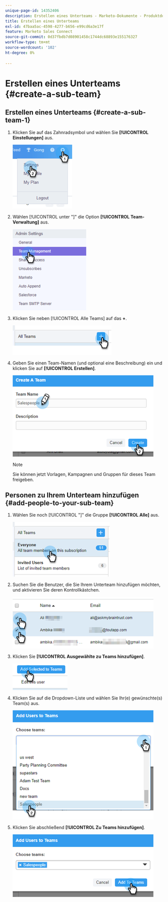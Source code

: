 ```yaml
---
unique-page-id: 14352406
description: Erstellen eines Unterteams - Marketo-Dokumente - Produktdokumentation
title: Erstellen eines Unterteams
exl-id: 47baa5ac-4598-4277-b656-e99cd6a3e17f
feature: Marketo Sales Connect
source-git-commit: 0d37fbdb7d08901458c1744dc68893e155176327
workflow-type: tm+mt
source-wordcount: '102'
ht-degree: 0%

---
```


# Erstellen eines Unterteams {#create-a-sub-team}

## Erstellen eines Unterteams {#create-a-sub-team-1}

1. Klicken Sie auf das Zahnradsymbol und wählen Sie **[!UICONTROL Einstellungen]** aus.

   ![](assets/one-1.png)

1. Wählen [!UICONTROL  unter &quot;]&quot; die Option **[!UICONTROL Team-Verwaltung]** aus.

   ![](assets/two-1.png)

1. Klicken Sie neben [!UICONTROL Alle Teams] auf das **+**.

   ![](assets/three-1.png)

1. Geben Sie einen Team-Namen (und optional eine Beschreibung) ein und klicken Sie auf **[!UICONTROL Erstellen]**.

   ![](assets/four-1.png)

   >[!NOTE]
   >
   >Sie können jetzt Vorlagen, Kampagnen und Gruppen für dieses Team freigeben.

## Personen zu Ihrem Unterteam hinzufügen {#add-people-to-your-sub-team}

1. Wählen Sie noch [!UICONTROL  &quot;]&quot; die Gruppe **[!UICONTROL Alle]** aus.

   ![](assets/five-1.png)

1. Suchen Sie die Benutzer, die Sie Ihrem Unterteam hinzufügen möchten, und aktivieren Sie deren Kontrollkästchen.

   ![](assets/six.png)

1. Klicken Sie **[!UICONTROL Ausgewählte zu Teams hinzufügen]**.

   ![](assets/seven.png)

1. Klicken Sie auf die Dropdown-Liste und wählen Sie Ihr(e) gewünschte(s) Team(s) aus.

   ![](assets/eight.png)

1. Klicken Sie abschließend **[!UICONTROL Zu Teams hinzufügen]**.

   ![](assets/nine.png)
